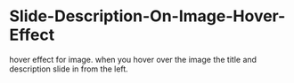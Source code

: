 # Slide-Description-On-Image-Hover-Effect
hover effect for image. when you hover over the image the title and description slide in from the left.
